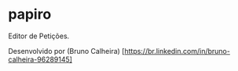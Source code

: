 # papiro
Editor de Petições.

Desenvolvido por (Bruno Calheira) [https://br.linkedin.com/in/bruno-calheira-96289145]